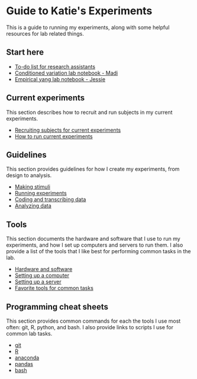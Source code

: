 # Guide to Katie's Experiments

This is a guide to running my experiments, along with some helpful resources for lab related things.  


## Start here
- [To-do list for research assistants](https://www.dropbox.com/s/0evmj4j9qq3ea7o/RA%20Task%20LIst.xlsx)
- [Conditioned variation lab notebook - Madi](https://mammothhq.com/boards/156831-conditioned-variation)
- [Empirical yang lab notebook - Jessie](https://mammothhq.com/boards/156832-empirical-yang)

## Current experiments

This section describes how to recruit and run subjects in my current experiments.

- [Recruiting subjects for current experiments](current/recruitment.md)
- [How to run current experiments](current/how-to-run.md)

## Guidelines

This section provides guidelines for how I create my experiments, from design to analysis.

- [Making stimuli](guidelines/making-stimuli.md)
- [Running experiments](guidelines/running-exps.md)
- [Coding and transcribing data](guidelines/coding-and-transcribing.md)
- [Analyzing data](guidelines/analyzing-data.md)

## Tools

This section documents the hardware and software that I use to run my experiments, and how I set up computers and servers to run them. I also provide a list of the tools that I like best for performing common tasks in the lab.

- [Hardware and software](tools/hardware-and-software.md)
- [Setting up a computer](tools/computer-setup.md)
- [Setting up a server](tools/server-setup.md)
- [Favorite tools for common tasks](tools/favorites.md)

## Programming cheat sheets

This section provides common commands for each the tools I use most often: git, R, python, and bash. I also provide links to scripts I use for common lab tasks.  

- [git](cheat-sheets/git.md)
- [R](cheat-sheets/R.md)
- [anaconda](cheat-sheets/anaconda.md)
- [pandas](cheat-sheets/pandas.md)
- [bash](cheat-sheets/bash.md)


